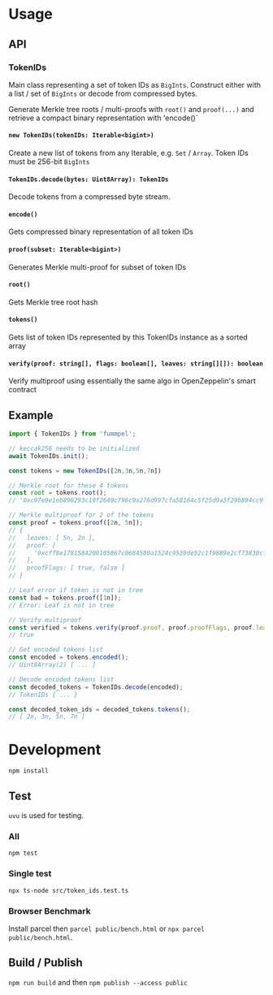 # Usage

## API

### TokenIDs
Main class representing a set of token IDs as `BigInts`. Construct either with a list / set of
`BigInts` or decode from compressed bytes.

Generate Merkle tree roots / multi-proofs with `root()` and `proof(...)` and retrieve a compact
binary representation with 'encode()`

#### `new TokenIDs(tokenIDs: Iterable<bigint>)`
Create a new list of tokens from any Iterable, e.g. `Set` / `Array`. Token IDs must be 256-bit `BigInts`

#### `TokenIDs.decode(bytes: Uint8Array): TokenIDs`
Decode tokens from a compressed byte stream.

#### `encode()`
Gets compressed binary representation of all token IDs

#### `proof(subset: Iterable<bigint>)`
Generates Merkle multi-proof for subset of token IDs

#### `root()`
Gets Merkle tree root hash

#### `tokens()`
Gets list of token IDs represented by this TokenIDs instance as a sorted array

#### `verify(proof: string[], flags: boolean[], leaves: string[][]): boolean`
Verify multiproof using essentially the same algo in OpenZeppelin's smart contract

## Example
```ts
import { TokenIDs } from 'fummpel';

// keccak256 needs to be initialized
await TokenIDs.init();

const tokens = new TokenIDs([2n,3n,5n,7n])

// Merkle root for these 4 tokens
const root = tokens.root();
// '0xc97e9e1eb896293c19f2649c796c9a276d997cfa58164c5f25d9a3f29b894cc9'

// Merkle multiproof for 2 of the tokens
const proof = tokens.proof([2n, 5n]);
// {
//   leaves: [ 5n, 2n ],
//   proof: [
//     '0xcff8e1781584200105067c0684580a1524c9539de52c1f9889e2cf73830cfccc'
//   ],
//   proofFlags: [ true, false ]
// }

// Leaf error if token is not in tree
const bad = tokens.proof([1n]);
// Error: Leaf is not in tree

// Verify multiproof
const verified = tokens.verify(proof.proof, proof.proofFlags, proof.leaves);
// true

// Get encoded tokens list
const encoded = tokens.encoded();
// Uint8Array(2) [ ... ]

// Decode encoded tokens list
const decoded_tokens = TokenIDs.decode(encoded);
// TokenIDs { ... }

const decoded_token_ids = decoded_tokens.tokens();
// [ 2n, 3n, 5n, 7n ]
```

# Development
`npm install`

## Test
`uvu` is used for testing.

### All
`npm test`

### Single test
`npx ts-node src/token_ids.test.ts`

### Browser Benchmark
Install parcel then `parcel public/bench.html` or `npx parcel public/bench.html`.

## Build / Publish

`npm run build` and then `npm publish --access public`
